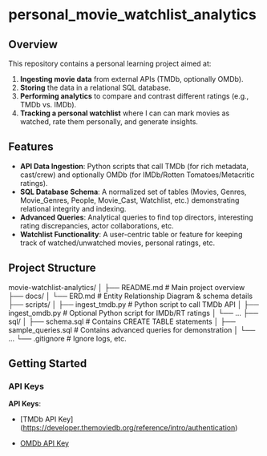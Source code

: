 # personal_movie_watchlist_analytics

## Overview
This repository contains a personal learning project aimed at:
1. **Ingesting movie data** from external APIs (TMDb, optionally OMDb).
2. **Storing** the data in a relational SQL database.
3. **Performing analytics** to compare and contrast different ratings (e.g., TMDb vs. IMDb).
4. **Tracking a personal watchlist** where I can can mark movies as watched, rate them personally, and generate insights.

## Features
- **API Data Ingestion**: Python scripts that call TMDb (for rich metadata, cast/crew) and optionally OMDb (for IMDb/Rotten Tomatoes/Metacritic ratings).
- **SQL Database Schema**: A normalized set of tables (Movies, Genres, Movie_Genres, People, Movie_Cast, Watchlist, etc.) demonstrating relational integrity and indexing.
- **Advanced Queries**: Analytical queries to find top directors, interesting rating discrepancies, actor collaborations, etc.
- **Watchlist Functionality**: A user-centric table or feature for keeping track of watched/unwatched movies, personal ratings, etc.

## Project Structure

movie-watchlist-analytics/
│
├── README.md              # Main project overview
├── docs/
│    └── ERD.md            # Entity Relationship Diagram & schema details
├── scripts/
│    ├── ingest_tmdb.py    # Python script to call TMDb API
│    ├── ingest_omdb.py    # Optional Python script for IMDb/RT ratings
│    └── ...
├── sql/
│    ├── schema.sql        # Contains CREATE TABLE statements
│    ├── sample_queries.sql # Contains advanced queries for demonstration
│    └── ...
└── .gitignore             # Ignore logs, etc.


## Getting Started

### API Keys
**API Keys**: 
- [TMDb API Key] (https://developer.themoviedb.org/reference/intro/authentication)

- [OMDb API Key](http://www.omdbapi.com/) 

